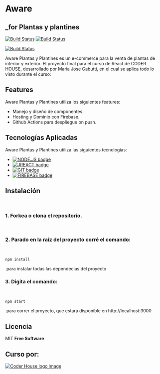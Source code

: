 # Aware 
## _for Plantas y plantines



[![Build Status](	https://img.shields.io/badge/GitHub-100000?style=for-the-badge&logo=github&logoColor=white)](https://github.com/jogabutti) [![Build Status](	https://img.shields.io/badge/LinkedIn-0077B5?style=for-the-badge&logo=linkedin&logoColor=white)](https://www.linkedin.com/in/maria-jose-gabutti/)

[![Build Status](https://firebasestorage.googleapis.com/v0/b/aware2-634b4.appspot.com/o/logo.png?alt=media&token=b950a25e-f56a-49c6-aee3-6c4b7f283a55)](https://awareplantas.netlify.app/) 

Aware Plantas y Plantines es un e-commerce para la venta de plantas de interior y exterior. El proyecto final para el curso de React de CODER HOUSE, desarrollado por Maria Jose Gabutti, en el cual se aplica todo lo visto durante el curso: 

## Features

Aware Plantas y Plantines utiliza los siguientes features:

- Manejo y diseño de componentes.
- Hosting y Dominio con Firebase.
- Github Actions para despliegue on push.


## Tecnologías Aplicadas

Aware Plantas y Plantines utiliza las siguientes tecnologías:

- [![NODE.JS badge](https://img.shields.io/badge/Node.js-339933?style=for-the-badge&logo=nodedotjs&logoColor=white)]()
- [![JREACT badge](https://img.shields.io/badge/React-20232A?style=for-the-badge&logo=react&logoColor=61DAFB)]()
- [![GIT badge](https://img.shields.io/badge/Git-F05032?style=for-the-badge&logo=git&logoColor=white)]()
- [![FIREBASE badge](https://img.shields.io/badge/firebase-ffca28?style=for-the-badge&logo=firebase&logoColor=black)]()


## Instalación
​
### 1. Forkea o clona el repositorio.
​
### 2. Parado en la raíz del proyecto corré el comando:
​
   ```
   npm install
   ```
​
    para instalar todas las dependecias del proyecto
​
### 3. Digita el comando:  
​
   ```
   npm start
   ```
​
  para correr el proyecto, que estará disponible en http://localhost:3000
​
​

## Licencia

MIT
**Free Software**

## Curso por:

[![Coder House logo image](https://www.greatplacetowork.com.ar/images/coderhouse-logo.png)](https://www.coderhouse.com/)